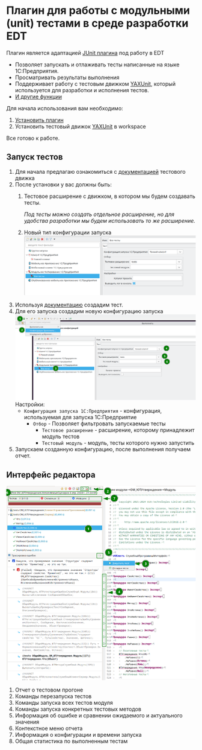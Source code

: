 # Плагин для работы с модульными (unit) тестами в среде разработки EDT

Плагин является адаптацией [JUnit плагина](https://github.com/eclipse-jdt/eclipse.jdt.ui/tree/master/org.eclipse.jdt.junit) под работу в EDT

* Позволяет запускать и отлаживать тесты написанные на языке 1С:Предприятия.
* Просматривать результаты выполнения
* Поддерживает работу с тестовым движком [YAXUnit](https://github.com/bia-technologies/yaxunit), который используется для разработки и исполнения тестов.
* [И другие функции](docs/%D0%A4%D1%83%D0%BD%D0%BA%D1%86%D0%B8%D0%B8.md)

Для начала использования вам необходимо:

1. [Установить плагин](docs/Установка.md)
2. Установить тестовый движок [YAXUnit](https://github.com/bia-technologies/yaxunit) в workspace

Все готово к работе.

## Запуск тестов

1. Для начала предлагаю ознакомиться с [документацией](https://github.com/bia-technologies/yaxunit/blob/master/README.md) тестового движка
2. После установки у вас должны быть:
   1. Тестовое расширение с движком, в котором мы будем создавать тесты.

      *Под тесты можно создать отдельное расширение, но для удобства разработки мы будем использовать то же расширение.*
   2. Новый тип конфигурации запуска
   ![Расширение и конфигурация запуска](docs/images/launch-type-and-extension.png)
3. Используя [документацию](https://github.com/bia-technologies/yaxunit/blob/master/README.md) создадим тест.
4. Для его запуска создадим новую конфигурацию запуска
   ![Конфигурация запуска](docs/images/create-xunit-launch-configuration.png)
   Настройки:
   * `Конфигурация запуска 1С:Предприятия` - конфигурация, используемая для запуска 1С:Предприятие
     * `Отбор` - Позволяет фильтровать запускаемые тесты
       * `Тестовое расширение` - расширение, которому принадлежит модуль тестов
       * `Тестовый модуль` - модуль, тесты которого нужно запустить
5. Запускаем созданную конфигурацию, после выполнения получаем отчет.

## Интерфейс редактора

![Интерфейс редактора](docs/images/test-example.png)

1. Отчет о тестовом прогоне
2. Команды перезапуска тестов
3. Команды запуска всех тестов модуля
4. Команды запуска конкретных тестовых методов
5. Информация об ошибке и сравнении ожидаемого и актуального значения
6. Контекстное меню отчета
7. Информация о конфигурации и времени запуска
8. Общая статистика по выполненным тестам
